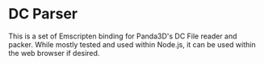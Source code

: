 # DC Parser

This is a set of Emscripten binding for Panda3D's DC File reader and packer.  While mostly tested and used within Node.js, it can be used within the web browser if desired.
